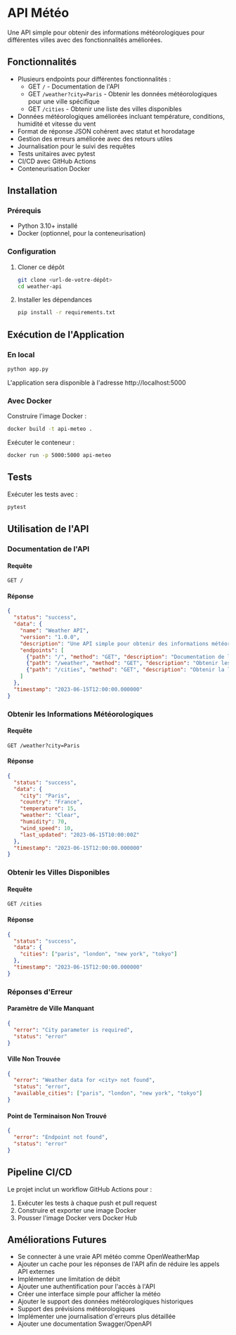 # API Météo

Une API simple pour obtenir des informations météorologiques pour différentes villes avec des fonctionnalités améliorées.

## Fonctionnalités

- Plusieurs endpoints pour différentes fonctionnalités :
  - GET `/` - Documentation de l'API
  - GET `/weather?city=Paris` - Obtenir les données météorologiques pour une ville spécifique
  - GET `/cities` - Obtenir une liste des villes disponibles
- Données météorologiques améliorées incluant température, conditions, humidité et vitesse du vent
- Format de réponse JSON cohérent avec statut et horodatage
- Gestion des erreurs améliorée avec des retours utiles
- Journalisation pour le suivi des requêtes
- Tests unitaires avec pytest
- CI/CD avec GitHub Actions
- Conteneurisation Docker

## Installation

### Prérequis

- Python 3.10+ installé
- Docker (optionnel, pour la conteneurisation)

### Configuration

1. Cloner ce dépôt
   ```bash
   git clone <url-de-votre-dépôt>
   cd weather-api
   ```

2. Installer les dépendances
   ```bash
   pip install -r requirements.txt
   ```

## Exécution de l'Application

### En local

```bash
python app.py
```

L'application sera disponible à l'adresse http://localhost:5000

### Avec Docker

Construire l'image Docker :
```bash
docker build -t api-meteo .
```

Exécuter le conteneur :
```bash
docker run -p 5000:5000 api-meteo
```

## Tests

Exécuter les tests avec :
```bash
pytest
```

## Utilisation de l'API

### Documentation de l'API

#### Requête
```
GET /
```

#### Réponse
```json
{
  "status": "success",
  "data": {
    "name": "Weather API",
    "version": "1.0.0",
    "description": "Une API simple pour obtenir des informations météorologiques pour différentes villes",
    "endpoints": [
      {"path": "/", "method": "GET", "description": "Documentation de l'API"},
      {"path": "/weather", "method": "GET", "description": "Obtenir les données météo d'une ville", "params": ["city"]},
      {"path": "/cities", "method": "GET", "description": "Obtenir la liste des villes disponibles"}
    ]
  },
  "timestamp": "2023-06-15T12:00:00.000000"
}
```

### Obtenir les Informations Météorologiques

#### Requête
```
GET /weather?city=Paris
```

#### Réponse
```json
{
  "status": "success",
  "data": {
    "city": "Paris",
    "country": "France",
    "temperature": 15,
    "weather": "Clear",
    "humidity": 70,
    "wind_speed": 10,
    "last_updated": "2023-06-15T10:00:00Z"
  },
  "timestamp": "2023-06-15T12:00:00.000000"
}
```

### Obtenir les Villes Disponibles

#### Requête
```
GET /cities
```

#### Réponse
```json
{
  "status": "success",
  "data": {
    "cities": ["paris", "london", "new york", "tokyo"]
  },
  "timestamp": "2023-06-15T12:00:00.000000"
}
```

### Réponses d'Erreur

#### Paramètre de Ville Manquant
```json
{
  "error": "City parameter is required",
  "status": "error"
}
```

#### Ville Non Trouvée
```json
{
  "error": "Weather data for <city> not found",
  "status": "error",
  "available_cities": ["paris", "london", "new york", "tokyo"]
}
```

#### Point de Terminaison Non Trouvé
```json
{
  "error": "Endpoint not found",
  "status": "error"
}
```

## Pipeline CI/CD

Le projet inclut un workflow GitHub Actions pour :
1. Exécuter les tests à chaque push et pull request
2. Construire et exporter une image Docker
3. Pousser l'image Docker vers Docker Hub

## Améliorations Futures

- Se connecter à une vraie API météo comme OpenWeatherMap
- Ajouter un cache pour les réponses de l'API afin de réduire les appels API externes
- Implémenter une limitation de débit
- Ajouter une authentification pour l'accès à l'API
- Créer une interface simple pour afficher la météo
- Ajouter le support des données météorologiques historiques
- Support des prévisions météorologiques
- Implémenter une journalisation d'erreurs plus détaillée
- Ajouter une documentation Swagger/OpenAPI 